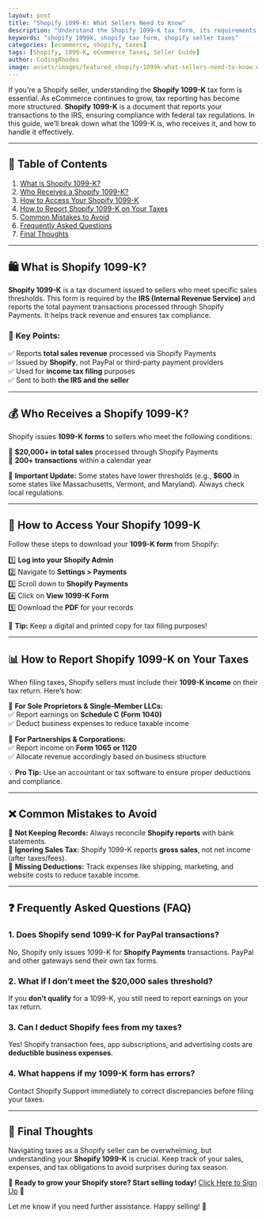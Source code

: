 ```yaml
---
layout: post
title: "Shopify 1099-K: What Sellers Need to Know"
description: "Understand the Shopify 1099-K tax form, its requirements, and how it affects sellers. Learn reporting tips and tax implications."
keywords: "shopify 1099k, shopify tax form, shopify seller taxes"
categories: [ecommerce, shopify, taxes]
tags: [Shopify, 1099-K, eCommerce Taxes, Seller Guide]
author: CodingRhodes
image: assets/images/featured_shopify-1099k-what-sellers-need-to-know.webp
---
```


If you're a Shopify seller, understanding the **Shopify 1099-K** tax form is essential. As eCommerce continues to grow, tax reporting has become more structured. **Shopify 1099-K** is a document that reports your transactions to the IRS, ensuring compliance with federal tax regulations. In this guide, we’ll break down what the 1099-K is, who receives it, and how to handle it effectively.

---

## 📌 Table of Contents
1. [What is Shopify 1099-K?](#what-is-shopify-1099-k)
2. [Who Receives a Shopify 1099-K?](#who-receives-a-shopify-1099-k)
3. [How to Access Your Shopify 1099-K](#how-to-access-your-shopify-1099-k)
4. [How to Report Shopify 1099-K on Your Taxes](#how-to-report-shopify-1099-k-on-your-taxes)
5. [Common Mistakes to Avoid](#common-mistakes-to-avoid)
6. [Frequently Asked Questions](#frequently-asked-questions)
7. [Final Thoughts](#final-thoughts)

---

## 🛍️ What is Shopify 1099-K?

**Shopify 1099-K** is a tax document issued to sellers who meet specific sales thresholds. This form is required by the **IRS (Internal Revenue Service)** and reports the total payment transactions processed through Shopify Payments. It helps track revenue and ensures tax compliance.

### 📝 Key Points:
✅ Reports **total sales revenue** processed via Shopify Payments  
✅ Issued by **Shopify**, not PayPal or third-party payment providers  
✅ Used for **income tax filing** purposes  
✅ Sent to both **the IRS and the seller**

---

## 💰 Who Receives a Shopify 1099-K?

Shopify issues **1099-K forms** to sellers who meet the following conditions:

🔹 **$20,000+ in total sales** processed through Shopify Payments  
🔹 **200+ transactions** within a calendar year  

📢 **Important Update:** Some states have lower thresholds (e.g., **$600** in some states like Massachusetts, Vermont, and Maryland). Always check local regulations.

---

## 📂 How to Access Your Shopify 1099-K

Follow these steps to download your **1099-K form** from Shopify:

1️⃣ **Log into your Shopify Admin**  
2️⃣ Navigate to **Settings > Payments**  
3️⃣ Scroll down to **Shopify Payments**  
4️⃣ Click on **View 1099-K Form**  
5️⃣ Download the **PDF** for your records

📝 **Tip:** Keep a digital and printed copy for tax filing purposes!

---

## 📊 How to Report Shopify 1099-K on Your Taxes

When filing taxes, Shopify sellers must include their **1099-K income** on their tax return. Here’s how:

📌 **For Sole Proprietors & Single-Member LLCs:**  
✅ Report earnings on **Schedule C (Form 1040)**  
✅ Deduct business expenses to reduce taxable income

📌 **For Partnerships & Corporations:**  
✅ Report income on **Form 1065 or 1120**  
✅ Allocate revenue accordingly based on business structure

💡 **Pro Tip:** Use an accountant or tax software to ensure proper deductions and compliance.

---

## ❌ Common Mistakes to Avoid

🚫 **Not Keeping Records:** Always reconcile **Shopify reports** with bank statements.  
🚫 **Ignoring Sales Tax:** Shopify 1099-K reports **gross sales**, not net income (after taxes/fees).  
🚫 **Missing Deductions:** Track expenses like shipping, marketing, and website costs to reduce taxable income.

---

## ❓ Frequently Asked Questions (FAQ)

### 1. Does Shopify send 1099-K for PayPal transactions?
No, Shopify only issues 1099-K for **Shopify Payments** transactions. PayPal and other gateways send their own tax forms.

### 2. What if I don’t meet the $20,000 sales threshold?
If you **don’t qualify** for a 1099-K, you still need to report earnings on your tax return.

### 3. Can I deduct Shopify fees from my taxes?
Yes! Shopify transaction fees, app subscriptions, and advertising costs are **deductible business expenses**.

### 4. What happens if my 1099-K form has errors?
Contact Shopify Support immediately to correct discrepancies before filing your taxes.

---

## 🚀 Final Thoughts

Navigating taxes as a Shopify seller can be overwhelming, but understanding your **Shopify 1099-K** is crucial. Keep track of your sales, expenses, and tax obligations to avoid surprises during tax season.

📢 **Ready to grow your Shopify store? Start selling today!** [Click Here to Sign Up](https://shopify.pxf.io/POrzKR) 🔗

Let me know if you need further assistance. Happy selling! 🎉

